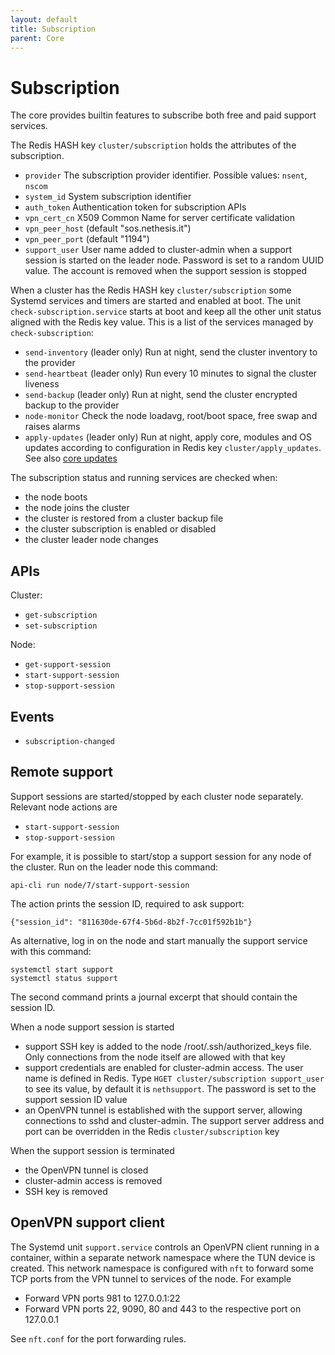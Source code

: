 ```yaml
---
layout: default
title: Subscription
parent: Core
---
```


# Subscription

The core provides builtin features to subscribe both free and paid support services.

The Redis HASH key `cluster/subscription` holds the attributes of the subscription.

- `provider` The subscription provider identifier. Possible values: `nsent`, `nscom`
- `system_id` System subscription identifier
- `auth_token` Authentication token for subscription APIs
- `vpn_cert_cn` X509 Common Name for server certificate validation
- `vpn_peer_host` (default "sos.nethesis.it")
- `vpn_peer_port` (default "1194")
- `support_user` User name added to cluster-admin when a support session
  is started on the leader node. Password is set to a random UUID value.
  The account is removed when the support session is stopped

When a cluster has the Redis HASH key `cluster/subscription` some Systemd
services and timers are started and enabled at boot. The unit
`check-subscription.service` starts at boot and keep all the other unit
status aligned with the Redis key value.  This is a list of the services
managed by `check-subscription`:

- `send-inventory` (leader only) Run at night, send the cluster inventory to the provider
- `send-heartbeat` (leader only) Run every 10 minutes to signal the cluster liveness
- `send-backup` (leader only) Run at night, send the cluster encrypted backup to the provider
- `node-monitor` Check the node loadavg, root/boot space, free swap and raises alarms
- `apply-updates` (leader only) Run at night, apply core, modules and OS
  updates according to configuration in Redis key `cluster/apply_updates`.
  See also [core updates]({{site.baseurl}}/core/updates)

The subscription status and running services are checked when:
- the node boots
- the node joins the cluster
- the cluster is restored from a cluster backup file
- the cluster subscription is enabled or disabled
- the cluster leader node changes

## APIs

Cluster:

- `get-subscription`
- `set-subscription`

Node:

- `get-support-session`
- `start-support-session`
- `stop-support-session`

## Events

- `subscription-changed`

## Remote support

Support sessions are started/stopped by each cluster node separately. Relevant node actions are

- `start-support-session`
- `stop-support-session`

For example, it is possible to start/stop a support session for any node
of the cluster. Run on the leader node this command:

    api-cli run node/7/start-support-session

The action prints the session ID, required to ask support:

    {"session_id": "811630de-67f4-5b6d-8b2f-7cc01f592b1b"}

As alternative, log in on the node and start manually the support service
with this command:

    systemctl start support
    systemctl status support

The second command prints a journal excerpt that should contain the session ID.

When a node support session is started

- support SSH key is added to the node /root/.ssh/authorized_keys file.
  Only connections from the node itself are allowed with that key
- support credentials are enabled for cluster-admin access. The user name
  is defined in Redis. Type `HGET cluster/subscription support_user` to
  see its value, by default it is `nethsupport`. The password is set to
  the support session ID value
- an OpenVPN tunnel is established with the support server, allowing
  connections to sshd and cluster-admin. The support server address and
  port can be overridden in the Redis `cluster/subscription` key

When the support session is terminated

- the OpenVPN tunnel is closed
- cluster-admin access is removed
- SSH key is removed

## OpenVPN support client

The Systemd unit `support.service` controls an OpenVPN client running in a
container, within a separate network namespace where the TUN device is
created.  This network namespace is configured with `nft` to forward some
TCP ports from the VPN tunnel to services of the node. For example

- Forward VPN ports 981 to 127.0.0.1:22
- Forward VPN ports 22, 9090, 80 and 443 to the respective port on 127.0.0.1

See `nft.conf` for the port forwarding rules.
